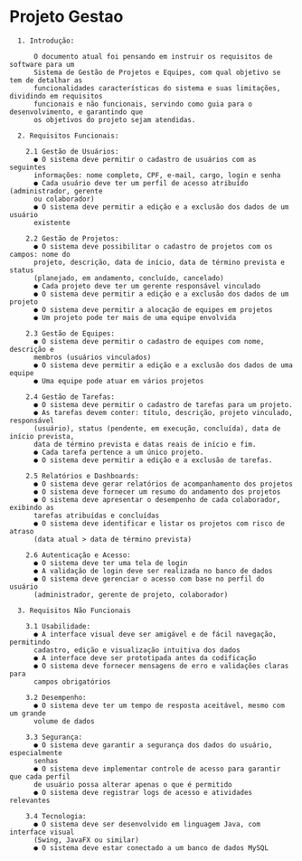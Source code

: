 # Projeto Gestao



      1. Introdução:
      
          O documento atual foi pensando em instruir os requisitos de software para um
          Sistema de Gestão de Projetos e Equipes, com qual objetivo se tem de detalhar as
          funcionalidades características do sistema e suas limitações, dividindo em requisitos
          funcionais e não funcionais, servindo como guia para o desenvolvimento, e garantindo que
          os objetivos do projeto sejam atendidas.
      
      2. Requisitos Funcionais:
      
        2.1 Gestão de Usuários:
          ● O sistema deve permitir o cadastro de usuários com as seguintes
          informações: nome completo, CPF, e-mail, cargo, login e senha
          ● Cada usuário deve ter um perfil de acesso atribuído (administrador, gerente
          ou colaborador)
          ● O sistema deve permitir a edição e a exclusão dos dados de um usuário
          existente
      
        2.2 Gestão de Projetos:
          ● O sistema deve possibilitar o cadastro de projetos com os campos: nome do
          projeto, descrição, data de início, data de término prevista e status
          (planejado, em andamento, concluído, cancelado)
          ● Cada projeto deve ter um gerente responsável vinculado
          ● O sistema deve permitir a edição e a exclusão dos dados de um projeto
          ● O sistema deve permitir a alocação de equipes em projetos
          ● Um projeto pode ter mais de uma equipe envolvida
      
        2.3 Gestão de Equipes:
          ● O sistema deve permitir o cadastro de equipes com nome, descrição e
          membros (usuários vinculados)
          ● O sistema deve permitir a edição e a exclusão dos dados de uma equipe
          ● Uma equipe pode atuar em vários projetos
      
        2.4 Gestão de Tarefas:
          ● O sistema deve permitir o cadastro de tarefas para um projeto.
          ● As tarefas devem conter: título, descrição, projeto vinculado, responsável
          (usuário), status (pendente, em execução, concluída), data de início prevista,
          data de término prevista e datas reais de início e fim.
          ● Cada tarefa pertence a um único projeto.
          ● O sistema deve permitir a edição e a exclusão de tarefas.
      
        2.5 Relatórios e Dashboards:
          ● O sistema deve gerar relatórios de acompanhamento dos projetos
          ● O sistema deve fornecer um resumo do andamento dos projetos
          ● O sistema deve apresentar o desempenho de cada colaborador, exibindo as
          tarefas atribuídas e concluídas
          ● O sistema deve identificar e listar os projetos com risco de atraso 
          (data atual > data de término prevista)
      
        2.6 Autenticação e Acesso:
          ● O sistema deve ter uma tela de login
          ● A validação de login deve ser realizada no banco de dados
          ● O sistema deve gerenciar o acesso com base no perfil do usuário
          (administrador, gerente de projeto, colaborador)
      
      3. Requisitos Não Funcionais
      
        3.1 Usabilidade:
          ● A interface visual deve ser amigável e de fácil navegação, permitindo
          cadastro, edição e visualização intuitiva dos dados
          ● A interface deve ser prototipada antes da codificação
          ● O sistema deve fornecer mensagens de erro e validações claras para
          campos obrigatórios
      
        3.2 Desempenho:
          ● O sistema deve ter um tempo de resposta aceitável, mesmo com um grande
          volume de dados
      
        3.3 Segurança:
          ● O sistema deve garantir a segurança dos dados do usuário, especialmente
          senhas
          ● O sistema deve implementar controle de acesso para garantir que cada perfil
          de usuário possa alterar apenas o que é permitido
          ● O sistema deve registrar logs de acesso e atividades relevantes
      
        3.4 Tecnologia:
          ● O sistema deve ser desenvolvido em linguagem Java, com interface visual
          (Swing, JavaFX ou similar)
          ● O sistema deve estar conectado a um banco de dados MySQL
